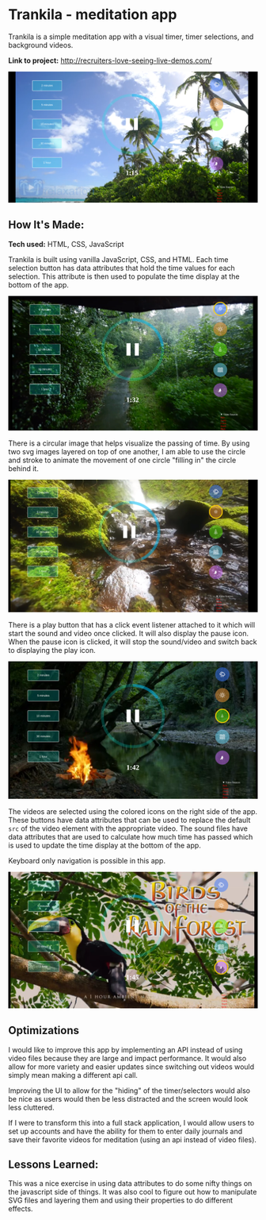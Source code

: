 # Trankila - meditation app
Trankila is a simple meditation app with a visual timer, timer selections, and background videos.

**Link to project:** http://recruiters-love-seeing-live-demos.com/

![alt tag](https://github.com/lpercivalDEV/trankila/blob/master/app_previews/trankila1.png)

## How It's Made:

**Tech used:** HTML, CSS, JavaScript

Trankila is built using vanilla JavaScript, CSS, and HTML. Each time selection button has data attributes that hold the time values for each selection. This attribute is then used to populate the time display at the bottom of the app.

![alt tag](https://github.com/lpercivalDEV/trankila/blob/master/app_previews/trankila2.png)

There is a circular image that helps visualize the passing of time. By using two svg images layered on top of one another, I am able to use the circle and stroke to animate the movement of one circle "filling in" the circle behind it.

![alt tag](https://github.com/lpercivalDEV/trankila/blob/master/app_previews/trankila3.png)

There is a play button that has a click event listener attached to it which will start the sound and video once clicked. It will also display the pause icon. When the pause icon is clicked, it will stop the sound/video and switch back to displaying the play icon.

![alt tag](https://github.com/lpercivalDEV/trankila/blob/master/app_previews/trankila4.png)

The videos are selected using the colored icons on the right side of the app. These buttons have data attributes that can be used to replace the default `src` of the video element with the appropriate video. The sound files have data attributes that are used to calculate how much time has passed which is used to update the time display at the bottom of the app.

Keyboard only navigation is possible in this app.

![alt tag](https://github.com/lpercivalDEV/trankila/blob/master/app_previews/trankila5.png)

## Optimizations

I would like to improve this app by implementing an API instead of using video files because they are large and impact performance. It would also allow for more variety and easier updates since switching out videos would simply mean making a different api call.

Improving the UI to allow for the "hiding" of the timer/selectors would also be nice as users would then be less distracted and the screen would look less cluttered.

If I were to transform this into a full stack application, I would allow users to set up accounts and have the ability for them to enter daily journals and save their favorite videos for meditation (using an api instead of video files).

## Lessons Learned:

This was a nice exercise in using data attributes to do some nifty things on the javascript side of things. It was also cool to figure out how to manipulate SVG files and layering them and using their properties to do different effects.
